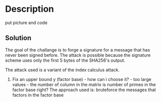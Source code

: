 # Description

put picture
and code

## Solution

The goal of the challange is to forge a signature for a message that has never been signed before. The attack is possible because the signature scheme uses only the first 5 bytes of the SHA256's output. 

The attack used is a variant of the index calculus attack.


1. Fix an upper bound y (factor base)
        - how can i choose it?
        - too large values 
        - the number of column in the matrix is number of primes in the factor base right?
The approach used is: bruteforce the messages that factors in the factor base
